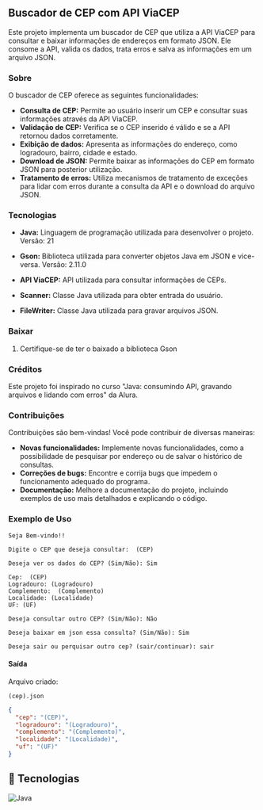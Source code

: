 ## Buscador de CEP com API ViaCEP

Este projeto implementa um buscador de CEP que utiliza a API ViaCEP para consultar e baixar informações de endereços em formato JSON. Ele consome a API, valida os dados, trata erros e salva as informações em um arquivo JSON.

### Sobre

O buscador de CEP oferece as seguintes funcionalidades:

* **Consulta de CEP:** Permite ao usuário inserir um CEP e consultar suas informações através da API ViaCEP.
* **Validação de CEP:** Verifica se o CEP inserido é válido e se a API retornou dados corretamente.
* **Exibição de dados:** Apresenta as informações do endereço, como logradouro, bairro, cidade e estado.
* **Download de JSON:** Permite baixar as informações do CEP em formato JSON para posterior utilização.
* **Tratamento de erros:** Utiliza mecanismos de tratamento de exceções para lidar com erros durante a consulta da API e o download do arquivo JSON.

### Tecnologias

* **Java:** Linguagem de programação utilizada para desenvolver o projeto.
  Versão: 21

* **Gson:** Biblioteca utilizada para converter objetos Java em JSON e vice-versa.
  Versão: 2.11.0

* **API ViaCEP:** API utilizada para consultar informações de CEPs. 
  
* **Scanner:** Classe Java utilizada para obter entrada do usuário.

* **FileWriter:** Classe Java utilizada para gravar arquivos JSON.

### Baixar

1. Certifique-se de ter o baixado a biblioteca Gson
   
### Créditos

Este projeto foi inspirado no curso "Java: consumindo API, gravando arquivos e lidando com erros" da Alura.

### Contribuições

Contribuições são bem-vindas! Você pode contribuir de diversas maneiras:

* **Novas funcionalidades:**  Implemente novas funcionalidades, como a possibilidade de pesquisar por endereço ou de salvar o histórico de consultas.
* **Correções de bugs:** Encontre e corrija bugs que impedem o funcionamento adequado do programa.
* **Documentação:**  Melhore a documentação do projeto, incluindo exemplos de uso mais detalhados e explicando o código.

### Exemplo de Uso

```
Seja Bem-vindo!!

Digite o CEP que deseja consultar:  (CEP)

Deseja ver os dados do CEP? (Sim/Não): Sim

Cep:  (CEP)
Logradouro: (Logradouro)
Complemento:  (Complemento)
Localidade: (Localidade)
UF: (UF)

Deseja consultar outro CEP? (Sim/Não): Não

Deseja baixar em json essa consulta? (Sim/Não): Sim

Deseja sair ou perquisar outro cep? (sair/continuar): sair
```

#### Saída

Arquivo criado:
```
(cep).json
```
```json
{
  "cep": "(CEP)",
  "logradouro": "(Logradouro)",
  "complemento": "(Complemento)",
  "localidade": "(Localidade)",
  "uf": "(UF)"
}
```
## :robot: Tecnologias

![Java](https://img.shields.io/badge/Java-ED8B00.svg?style=for-the-badge&logo=java&logoColor=white)
